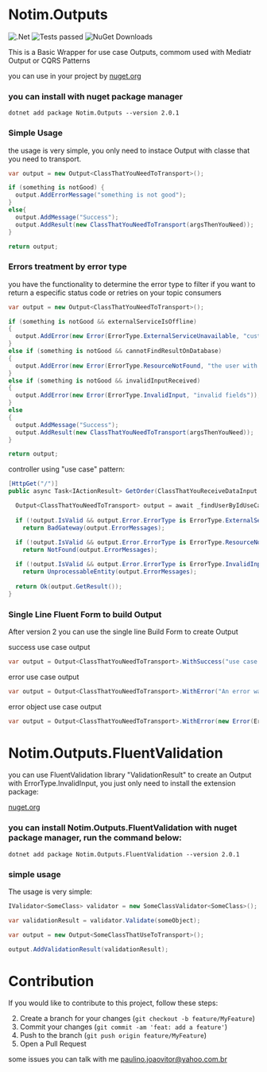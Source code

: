 # Notim.Outputs

![.Net](https://img.shields.io/badge/.NET-5C2D91?style=for-the-badge&logo=.net&logoColor=white)
![Tests passed](https://github.com/Notim/dotnet-outputs/actions/workflows/dotnet.yml/badge.svg?event=push)
![NuGet Downloads](https://img.shields.io/nuget/dt/Notim.Outputs.svg)

This is a Basic Wrapper for use case Outputs, commom used with Mediatr Output or CQRS Patterns

you can use in your project by [nuget.org](https://www.nuget.org/packages/Notim.Outputs/)

### you can install with nuget package manager
```shell
dotnet add package Notim.Outputs --version 2.0.1
```
### Simple Usage
the usage is very simple, you only need to instace Output with classe that you need to transport.

```csharp
var output = new Output<ClassThatYouNeedToTransport>();

if (something is notGood) {
  output.AddErrorMessage("something is not good");
}
else{
  output.AddMessage("Success");
  output.AddResult(new ClassThatYouNeedToTransport(argsThenYouNeed));
}

return output;
```

### Errors treatment by error type
you have the functionality to determine the error type to filter if you want to return a especific status code or retries on your topic consumers

```csharp
var output = new Output<ClassThatYouNeedToTransport>();

if (something is notGood && externalServiceIsOffline)
{
  output.AddError(new Error(ErrorType.ExternalServiceUnavailable, "customer service is down"));
}
else if (something is notGood && cannotFindResultOnDatabase)
{
  output.AddError(new Error(ErrorType.ResourceNotFound, "the user with id xxx cannot be find"));
}
else if (something is notGood && invalidInputReceived)
{
  output.AddError(new Error(ErrorType.InvalidInput, "invalid fields"));
}
else
{
  output.AddMessage("Success");
  output.AddResult(new ClassThatYouNeedToTransport(argsThenYouNeed));
}

return output;
```

controller using "use case" pattern:

```csharp
[HttpGet("/")]
public async Task<IActionResult> GetOrder(ClassThatYouReceiveDataInput input, CancelationToken cancelationToken)

  Output<ClassThatYouNeedToTransport> output = await _findUserByIdUseCase.Handle(input, cancelationToken);
  
  if (!output.IsValid && output.Error.ErrorType is ErrorType.ExternalServiceUnavailable)
    return BadGateway(output.ErrorMessages);
  
  if (!output.IsValid && output.Error.ErrorType is ErrorType.ResourceNotFound)
    return NotFound(output.ErrorMessages);

  if (!output.IsValid && output.Error.ErrorType is ErrorType.InvalidInput)
    return UnprocessableEntity(output.ErrorMessages);
  
  return Ok(output.GetResult());
}
```

### Single Line Fluent Form to build Output
After version 2 you can use the single line Build Form to create Output

success use case output
```csharp
var output = Output<ClassThatYouNeedToTransport>.WithSuccess("use case finished with success", new ClassThatYouNeedToTransport());
```

error use case output
```csharp
var output = Output<ClassThatYouNeedToTransport>.WithError("An error was ocurred");
```

error object use case output
```csharp
var output = Output<ClassThatYouNeedToTransport>.WithError(new Error(ErrorType.ExternalServiceUnavailable, "external service is unavaiable"));
```

# Notim.Outputs.FluentValidation

you can use FluentValidation library "ValidationResult" to create an Output with ErrorType.InvalidInput, you just only need to install the extension package:

[nuget.org](https://www.nuget.org/packages/Notim.Outputs.FluentValidation/)

### you can install Notim.Outputs.FluentValidation with nuget package manager, run the command below:
```shell
dotnet add package Notim.Outputs.FluentValidation --version 2.0.1
```

### simple usage
The usage is very simple:
```csharp
IValidator<SomeClass> validator = new SomeClassValidator<SomeClass>();

var validationResult = validator.Validate(someObject);

var output = new Output<SomeClassThatUseToTransport>();

output.AddValidationResult(validationResult);
```

# Contribution

If you would like to contribute to this project, follow these steps:

2. Create a branch for your changes (`git checkout -b feature/MyFeature`)
3. Commit your changes (`git commit -am 'feat: add a feature'`)
4. Push to the branch (`git push origin feature/MyFeature`)
5. Open a Pull Request

some issues you can talk with me [paulino.joaovitor@yahoo.com.br](mailto:paulino.joaovitor@yahoo.com.br)

